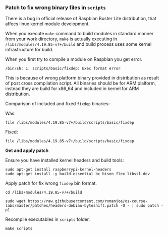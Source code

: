 ### Patch to fix wrong binary files in `scripts`

There is a bug in official release of Raspbian Buster Lite distribution, that affecs linux kernel module development.

When you execute `make` command to build modules in standard manner from your work directory, `make` is actually executing in `/libs/modules/4.19.85-v7+/build` and build process uses some kernel infrastructure for build.

When you first try to compile a module on Raspbian you get error.
    
    /bin/sh: 1: scripts/basic/fixdep: Exec format error

This is because of wrong platform binary provided in distribution as result of post cross compilation script.
All binaries should be for ARM plalform, instead they are build for x86_64 and included in kernel for ARM distribution.

Comparison of included and fixed `fixdep` binaries:

Was:

    file /libs/modules/4.19.85-v7+/build/scripts/basic/fixdep

Fixed:

    file /libs/modules/4.19.85-v7+/build/scripts/basic/fixdep

**Get and apply patch**

Ensure you have installed kernel headers and build tools:

    sudo apt-get install raspberrypi-kernel-headers
    sudo apt-get install -y build-essential bc bison flex libssl-dev

Apply patch for fix wrong `fixdep` bin format.

    cd /libs/modules/4.19.85-v7+/build

    sudo wget https://raw.githubusercontent.com/romanjoe/os-course-labs/master/patches/headers-debian-byteshift.patch -O - | sudo patch -p1

Recompile executables in `scripts` folder.

    make scripts